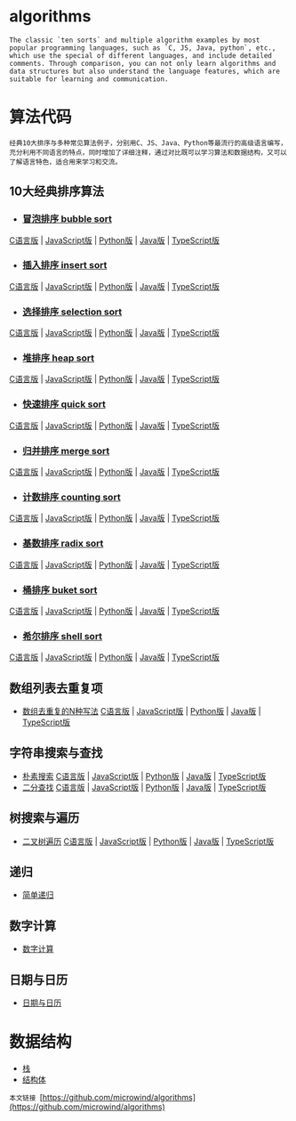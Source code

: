 # algorithms

    The classic `ten sorts` and multiple algorithm examples by most popular programming languages, such as `C, JS, Java, python`, etc., which use the special of different languages, and include detailed comments. Through comparison, you can not only learn algorithms and data structures but also understand the language features, which are suitable for learning and communication.

# 算法代码

    经典10大排序与多种常见算法例子，分别用C、JS、Java、Python等最流行的高级语言编写，充分利用不同语言的特点，同时增加了详细注释，通过对比既可以学习算法和数据结构，又可以了解语言特色，适合用来学习和交流。
    
    
## 10大经典排序算法
- ### [冒泡排序 bubble sort](./sorts/bubblesort/)
[C语言版](./sorts/bubblesort/bubble_sort.c ) | [JavaScript版](./sorts/bubblesort/bubble_sort.js ) | [Python版](./sorts/bubblesort/bubble_sort.py ) | [Java版](./sorts/bubblesort/BubbleSort.java ) | [TypeScript版](./sorts/bubblesort/BubbleSort.ts )
- ### [插入排序 insert sort](./sorts/insertsort/)
[C语言版](./sorts/insertsort/insert_sort.c ) | [JavaScript版](./sorts/insertsort/insert_sort.js ) | [Python版](./sorts/insertsort/insert_sort.py ) | [Java版](./sorts/insertsort/InsertSort.java ) | [TypeScript版](./sorts/insertsort/InsertSort.ts )
- ### [选择排序 selection sort](./sorts/selectionsort/)
[C语言版](./sorts/selectionsort/selection_sort.c ) | [JavaScript版](./sorts/selectionsort/selection_sort.js ) | [Python版](./sorts/selectionsort/selection_sort.py ) | [Java版](./sorts/selectionsort/SelectionSort.java ) | [TypeScript版](./sorts/selectionsort/SelectionSort.ts )
- ### [堆排序 heap sort](./sorts/heapsort/)
[C语言版](./sorts/heapsort/heap_sort.c ) | [JavaScript版](./sorts/heapsort/heap_sort.js ) | [Python版](./sorts/heapsort/heap_sort.py ) | [Java版](./sorts/heapsort/HeapSort.java ) | [TypeScript版](./sorts/heapsort/HeapSort.ts )
- ### [快速排序 quick sort](./sorts/quicksort/)
[C语言版](./sorts/quicksort/quick_sort.c ) | [JavaScript版](./sorts/quicksort/quick_sort.js ) | [Python版](./sorts/quicksort/quick_sort.py ) | [Java版](./sorts/quicksort/QuickSort.java ) | [TypeScript版](./sorts/quicksort/QuickSort.ts )
- ### [归并排序 merge sort](./sorts/mergesort/)
[C语言版](./sorts/mergesort/merge_sort.c ) | [JavaScript版](./sorts/mergesort/merge_sort.js ) | [Python版](./sorts/mergesort/merge_sort.py ) | [Java版](./sorts/mergesort/MergeSort.java ) | [TypeScript版](./sorts/mergesort/MergeSort.ts )
- ### [计数排序 counting sort](./sorts/countingsort/)
[C语言版](./sorts/countingsort/counting_sort.c ) | [JavaScript版](./sorts/countingsort/counting_sort.js ) | [Python版](./sorts/countingsort/counting_sort.py ) | [Java版](./sorts/countingsort/CountingSort.java ) | [TypeScript版](./sorts/countingsort/CountingSort.ts )
- ### [基数排序 radix sort](./sorts/radixsort/)
[C语言版](./sorts/radixsort/radix_sort.c ) | [JavaScript版](./sorts/radixsort/radix_sort.js ) | [Python版](./sorts/radixsort/radix_sort.py ) | [Java版](./sorts/radixsort/RadixSort.java ) | [TypeScript版](./sorts/radixsort/RadixSort.ts )
- ### [桶排序 buket sort](./sorts/buketsort/)
[C语言版](./sorts/buketsort/buket_sort.c ) | [JavaScript版](./sorts/buketsort/buket_sort.js ) | [Python版](./sorts/buketsort/buket_sort.py ) | [Java版](./sorts/buketsort/BuketSort.java ) | [TypeScript版](./sorts/buketsort/BuketSort.ts )
- ### [希尔排序 shell sort](./sorts/shellsort/)
[C语言版](./sorts/shellsort/shell_sort.c ) | [JavaScript版](./sorts/shellsort/shell_sort.js ) | [Python版](./sorts/shellsort/shell_sort.py ) | [Java版](./sorts/shellsort/ShellSort.java ) | [TypeScript版](./sorts/shellsort/ShellSort.ts )

## 数组列表去重复项
- [数组去重复的N种写法](./sorts/unique/)
[C语言版](./sorts/unique/unique.c ) | [JavaScript版](./sorts/unique/unique.js ) | [Python版](./sorts/unique/unique.py ) | [Java版](./sorts/unique/UniqueArray.java ) | [TypeScript版](./sorts/unique/UniqueArray.ts )

## 字符串搜索与查找
- [朴素搜索](./string/nativestring/)
[C语言版](./string/nativestring/string_search.c ) | [JavaScript版](./string/nativestring/string_search.js ) | [Python版](./string/nativestring/string_search.py ) | [Java版](./string/nativestring/StringSearch.java ) | [TypeScript版](./string/nativestring/StringSearch.ts )
- [二分查找](./search/binarysearch/)
[C语言版](./search/binarysearch/binary_search.c ) | [JavaScript版](./search/binarysearch/binary_search.js ) | [Python版](./search/binarysearch/binary_search.py ) | [Java版](./search/binarysearch/BinarySearch.java ) | [TypeScript版](./search/binarysearch/BinarySearch.ts )

## 树搜索与遍历
- [二叉树遍历](./tree/binarytree/)
[C语言版](./tree/binarytree/binary_tree.c ) | [JavaScript版](./tree/binarytree/binary_tree.js ) | [Python版](./tree/binarytree/binary_tree.py ) | [Java版](./tree/binarytree/BinaryTree.java ) | [TypeScript版](./tree/binarytree/BinaryTree.ts )

## 递归
- [简单递归](./recursion/)

## 数字计算
- [数字计算](./number/)

## 日期与日历
- [日期与日历](./date/)

# 数据结构
- [栈](./stack/)
- [结构体](./struct/)


`本文链接
`[https://github.com/microwind/algorithms](https://github.com/microwind/algorithms)